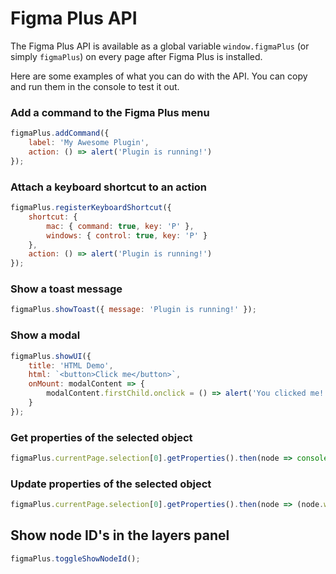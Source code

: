 # Figma Plus API

The Figma Plus API is available as a global variable `window.figmaPlus` (or simply `figmaPlus`) on every page after Figma Plus is installed.

Here are some examples of what you can do with the API. You can copy and run them in the console to test it out.

### Add a command to the Figma Plus menu

```javascript
figmaPlus.addCommand({
	label: 'My Awesome Plugin',
	action: () => alert('Plugin is running!')
});
```

### Attach a keyboard shortcut to an action

```javascript
figmaPlus.registerKeyboardShortcut({
	shortcut: {
		mac: { command: true, key: 'P' },
		windows: { control: true, key: 'P' }
	},
	action: () => alert('Plugin is running!')
});
```

### Show a toast message

```javascript
figmaPlus.showToast({ message: 'Plugin is running!' });
```

### Show a modal

```javascript
figmaPlus.showUI({
	title: 'HTML Demo',
	html: `<button>Click me</button>`,
	onMount: modalContent => {
		modalContent.firstChild.onclick = () => alert('You clicked me!');
	}
});
```

### Get properties of the selected object

```javascript
figmaPlus.currentPage.selection[0].getProperties().then(node => console.log(node));
```

### Update properties of the selected object

```javascript
figmaPlus.currentPage.selection[0].getProperties().then(node => (node.width = 100));
```

## Show node ID's in the layers panel

```javascript
figmaPlus.toggleShowNodeId();
```
